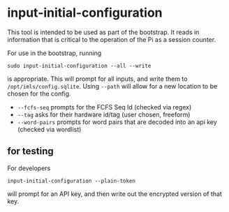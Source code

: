 # input-initial-configuration

This tool is intended to be used as part of the bootstrap. It reads in information that is critical to the operation of the Pi as a session counter.

For use in the bootstrap, running

```
sudo input-initial-configuration --all --write
```

is appropriate. This will prompt for all inputs, and write them to `/opt/imls/config.sqlite`. Using `--path` will allow for a new location to be chosen for the config.

* `--fcfs-seq` prompts for the FCFS Seq Id (checked via regex)
* `--tag` asks for their hardware id/tag (user chosen, freeform)
* `--word-pairs` prompts for word pairs that are decoded into an api key (checked via wordlist)

## for testing

For developers

```
input-initial-configuration --plain-token
```

will prompt for an API key, and then write out the encrypted version of that key.
